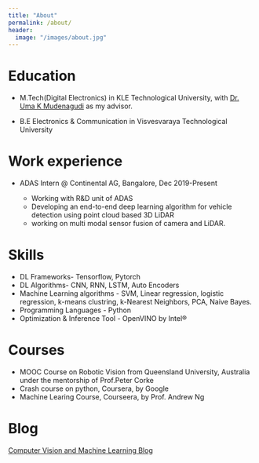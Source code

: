 ```yaml
---
title: "About"
permalink: /about/
header:
  image: "/images/about.jpg"
---
```


Education
======
* M.Tech(Digital Electronics) in KLE Technological University, with <a href="https://scholar.google.co.in/citations?user=xBaqwmkAAAAJ&hl=en" title="Dr. Uma K Mudenagudi">Dr. Uma K Mudenagudi</a> as my advisor.

* B.E Electronics & Communication in Visvesvaraya Technological University

Work experience
======
* ADAS Intern @ Continental AG, Bangalore, Dec 2019-Present

   * Working with R&D unit of ADAS
   * Developing an end-to-end deep learning algorithm for vehicle detection using point cloud based 3D LiDAR 
   * working on multi modal sensor fusion of camera and LiDAR.
   

Skills
======
* DL Frameworks- Tensorflow, Pytorch
* DL Algorithms- CNN, RNN, LSTM, Auto Encoders
* Machine Learning algorithms - SVM, Linear regression, logistic regression, k-means clustring, k-Nearest Neighbors, PCA, Naive Bayes.
* Programming Languages - Python
* Optimization & Inference Tool - OpenVINO by Intel® 

Courses
======
* MOOC Course on Robotic Vision from Queensland University, Australia under the mentorship of Prof.Peter Corke
* Crash course on python, Coursera, by Google
* Machine Learing Course, Courseera, by Prof. Andrew Ng

Blog
======
<a href="https://gkadusumilli.github.io/" title="Computer Vision and Machine Learning Blog">Computer Vision and Machine Learning Blog</a>

